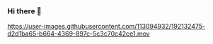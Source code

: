 ### Hi there 👋

<!--
**jrossouw97/jrossouw97** is a ✨ _special_ ✨ repository because its `README.md` (this file) appears on your GitHub profile.

Here are some ideas to get you started:

- 🔭 I’m currently working on Msc Cyber security related to aviation...
- 🌱 I’m currently learning how to use GitHub and starting an e-portfolio...
- 👯 I’m looking to collaborate on Github and any software programs...
- 🤔 I’m looking for help with any cyber security topics for air traffic control and personel data protection...
- 💬 Ask me about aviation and its related topics...
- 📫 How to reach me: student email jr22788@essex.ac.uk...
- 😄 Pronouns: ...
- ⚡ Fun fact: I am a qualified pilot and instructor with 25 years experience :airplane: . I have lived and worked in 108 countires and have met people from 127 countries. Living and working in The Kingdom of Bhutan :bhutan: was probably the highlight of my career...
-->


https://user-images.githubusercontent.com/113094932/192132475-d2d1ba65-b664-4369-897c-5c3c70c42ce1.mov

